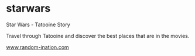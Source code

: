 # starwars
Star Wars - Tatooine Story

Travel through Tatooine and discover the best places that are in the movies.

www.random-ination.com

